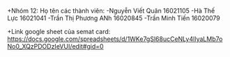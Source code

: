 ﻿﻿+Nhóm 12: Họ tên các thành viên:
-Nguyễn Viết Quân 16021105
-Hà Thế Lực 16021041
-Trần Thị Phương ANh 16020845
-Trần Minh Tiến 16020079

+Link google sheet của semat card:
https://docs.google.com/spreadsheets/d/1WKe7gSl68ucCeNLy4lIyaLMb7oNo0_XQzPDODzIeVUI/edit#gid=0